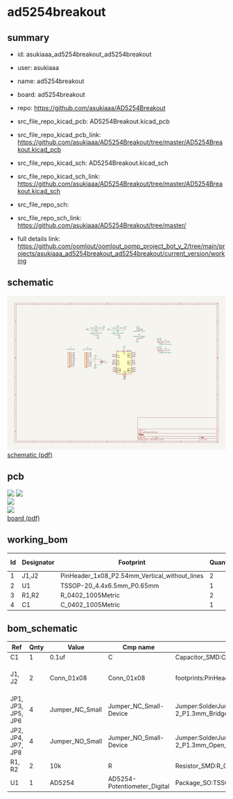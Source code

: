 # ad5254breakout
 
## summary 
* id: asukiaaa_ad5254breakout_ad5254breakout
* user: asukiaaa
* name: ad5254breakout
* board: ad5254breakout
* repo: https://github.com/asukiaaa/AD5254Breakout
* src_file_repo_kicad_pcb: AD5254Breakout.kicad_pcb
* src_file_repo_kicad_pcb_link: https://github.com/asukiaaa/AD5254Breakout/tree/master/AD5254Breakout.kicad_pcb
* src_file_repo_kicad_sch: AD5254Breakout.kicad_sch
* src_file_repo_kicad_sch_link: https://github.com/asukiaaa/AD5254Breakout/tree/master/AD5254Breakout.kicad_sch

* src_file_repo_sch: 
* src_file_repo_sch_link: https://github.com/asukiaaa/AD5254Breakout/tree/master/
* full details link: https://github.com/oomlout/oomlout_oomp_project_bot_v_2/tree/main/projects/asukiaaa_ad5254breakout_ad5254breakout/current_version/working  

## schematic  
![](working_schematic_600.png)  
[schematic (pdf)](working_schematic.pdf) 






















## pcb  
![](working_3d_600.png) 
![](working_3d_front_600.png)  
![](working_3d_back_600.png)  
![](working_600.png)  
[board (pdf)](working.pdf)  

## working_bom
| Id | Designator | Footprint | Quantity | Designation | Supplier and ref |  | None | 
| --- | --- | --- | --- | --- | --- | --- | --- | 
| 1 | J1,J2 | PinHeader_1x08_P2.54mm_Vertical_without_lines | 2 | Conn_01x08 |  |  | [''] | 
| 2 | U1 | TSSOP-20_4.4x6.5mm_P0.65mm | 1 | AD5254 |  |  | [''] | 
| 3 | R1,R2 | R_0402_1005Metric | 2 | 10k |  |  | [''] | 
| 4 | C1 | C_0402_1005Metric | 1 | 0.1uf |  |  | [''] | 


## bom_schematic
| Ref | Qnty | Value | Cmp name | Footprint | Description | Vendor | DNP | 
| --- | --- | --- | --- | --- | --- | --- | --- | 
| C1 | 1 | 0.1uf | C | Capacitor_SMD:C_0402_1005Metric | Unpolarized capacitor |  |  | 
| J1, J2 | 2 | Conn_01x08 | Conn_01x08 | footprints:PinHeader_1x08_P2.54mm_Vertical_without_lines | Generic connector, single row, 01x08, script generated (kicad-library-utils/schlib/autogen/connector/) |  |  | 
| JP1, JP3, JP5, JP6 | 4 | Jumper_NC_Small | Jumper_NC_Small-Device | Jumper:SolderJumper-2_P1.3mm_Bridged_RoundedPad1.0x1.5mm |  |  |  | 
| JP2, JP4, JP7, JP8 | 4 | Jumper_NO_Small | Jumper_NO_Small-Device | Jumper:SolderJumper-2_P1.3mm_Open_RoundedPad1.0x1.5mm |  |  |  | 
| R1, R2 | 2 | 10k | R | Resistor_SMD:R_0402_1005Metric | Resistor |  |  | 
| U1 | 1 | AD5254 | AD5254-Potentiometer_Digital | Package_SO:TSSOP-20_4.4x6.5mm_P0.65mm |  |  |  | 



